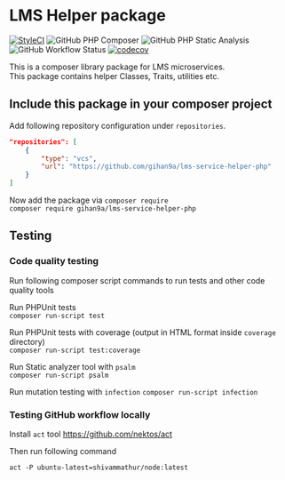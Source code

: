 # LMS Helper package
[![StyleCI](https://github.styleci.io/repos/317586930/shield)](https://github.styleci.io/repos/317586930) ![GitHub PHP Composer](https://img.shields.io/github/workflow/status/gihan9a/lms-service-helper-php/PHP%20Composer?label=Composer) ![GitHub PHP Static Analysis](https://img.shields.io/github/workflow/status/gihan9a/lms-service-helper-php/PHP%20Static%20Analysis?label=Static%20Analysis) ![GitHub Workflow Status](https://img.shields.io/github/workflow/status/gihan9a/lms-service-helper-php/PHP%20Testing?label=Testing) [![codecov](https://codecov.io/gh/gihan9a/lms-service-helper-php/branch/main/graph/badge.svg?token=P6LDCJF78I)](https://codecov.io/gh/gihan9a/lms-service-helper-php)

This is a composer library package for LMS microservices.  
This package contains helper Classes, Traits, utilities etc.

## Include this package in your composer project

Add following repository configuration under `repositories`.

```json
"repositories": [
    {
        "type": "vcs",
        "url": "https://github.com/gihan9a/lms-service-helper-php"
    }
]
```

Now add the package via `composer require`  
`composer require gihan9a/lms-service-helper-php`


## Testing

### Code quality testing

Run following composer script commands to run tests and other code quality tools

Run PHPUnit tests  
`composer run-script test`

Run PHPUnit tests with coverage (output in HTML format inside `coverage` directory)  
`composer run-script test:coverage`

Run Static analyzer tool with `psalm`  
`composer run-script psalm`

Run mutation testing with `infection`
`composer run-script infection`

### Testing GitHub workflow locally

Install `act` tool https://github.com/nektos/act

Then run following command

`act -P ubuntu-latest=shivammathur/node:latest`